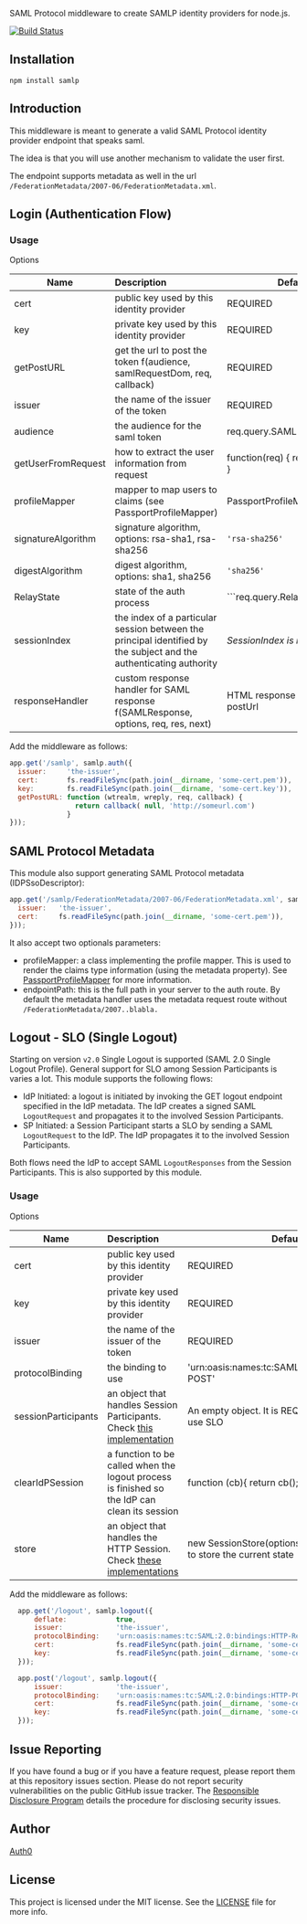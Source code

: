 SAML Protocol middleware to create SAMLP identity providers for node.js.

[![Build Status](https://travis-ci.org/auth0/node-samlp.png)](https://travis-ci.org/auth0/node-samlp)

## Installation

    npm install samlp

## Introduction

This middleware is meant to generate a valid SAML Protocol identity provider endpoint that speaks saml.

The idea is that you will use another mechanism to validate the user first.

The endpoint supports metadata as well in the url ```/FederationMetadata/2007-06/FederationMetadata.xml```.

## Login (Authentication Flow)

### Usage

Options

| Name                | Description                                      | Default                                      |
| --------------------|:-------------------------------------------------| ---------------------------------------------|
| cert                | public key used by this identity provider        | REQUIRED                                     |
| key                 | private key used by this identity provider       | REQUIRED                                     |
| getPostURL          | get the url to post the token f(audience, samlRequestDom, req, callback)                | REQUIRED                                     |
| issuer              | the name of the issuer of the token              | REQUIRED                                     |
| audience            | the audience for the saml token                  | req.query.SAMLRequest.Issuer                 |
| getUserFromRequest  | how to extract the user information from request | function(req) { return req.user; }           |
| profileMapper       | mapper to map users to claims (see PassportProfileMapper)| PassportProfileMapper |
| signatureAlgorithm  | signature algorithm, options: rsa-sha1, rsa-sha256 | ```'rsa-sha256'``` |
| digestAlgorithm     | digest algorithm, options: sha1, sha256          | ```'sha256'``` |
| RelayState          | state of the auth process                        | ```req.query.RelayState || req.body.RelayState``` |
| sessionIndex          | the index of a particular session between the principal identified by the subject and the authenticating authority                        | _SessionIndex is not included_ |
| responseHandler       | custom response handler for SAML response f(SAMLResponse, options, req, res, next) | HTML response that POSTS to postUrl |


Add the middleware as follows:

~~~javascript
app.get('/samlp', samlp.auth({
  issuer:     'the-issuer',
  cert:       fs.readFileSync(path.join(__dirname, 'some-cert.pem')),
  key:        fs.readFileSync(path.join(__dirname, 'some-cert.key')),
  getPostURL: function (wtrealm, wreply, req, callback) { 
                return callback( null, 'http://someurl.com')
              }
}));
~~~~

## SAML Protocol Metadata

This module also support generating SAML Protocol metadata (IDPSsoDescriptor):

~~~javascript
app.get('/samlp/FederationMetadata/2007-06/FederationMetadata.xml', samlp.metadata({
  issuer:   'the-issuer',
  cert:     fs.readFileSync(path.join(__dirname, 'some-cert.pem')),
}));
~~~

It also accept two optionals parameters:

-  profileMapper: a class implementing the profile mapper. This is used to render the claims type information (using the metadata property). See [PassportProfileMapper](https://github.com/auth0/node-samlp/blob/master/lib/claims/PassportProfileMapper.js) for more information.
-  endpointPath: this is the full path in your server to the auth route. By default the metadata handler uses the metadata request route without ```/FederationMetadata/2007..blabla.```

## Logout - SLO (Single Logout)
Starting on version `v2.0` Single Logout is supported (SAML 2.0 Single Logout Profile). General support for SLO among Session Participants is varies a lot. This module supports the following flows:

- IdP Initiated: a logout is initiated by invoking the GET logout endpoint specified in the IdP metadata. The IdP creates a signed SAML `LogoutRequest` and propagates it to the involved Session Participants.
- SP Initiated: a Session Participant starts a SLO by sending a SAML `LogoutRequest` to the IdP. The IdP propagates it to the involved Session Participants.

Both flows need the IdP to accept SAML `LogoutResponses` from the Session Participants. This is also supported by this module.

### Usage

Options

| Name                | Description                                      | Default                                          |
| --------------------|:-------------------------------------------------| -------------------------------------------------|
| cert                | public key used by this identity provider        | REQUIRED                                         |
| key                 | private key used by this identity provider       | REQUIRED                                         |
| issuer              | the name of the issuer of the token              | REQUIRED                                         |
| protocolBinding     | the binding to use                               | 'urn:oasis:names:tc:SAML:2.0:bindings:HTTP-POST' |
| sessionParticipants | an object that handles Session Participants. Check [this implementation](./lib/sessionParticipants/index.js) | An empty object. It is REQUIRED if you want to use SLO          |
| clearIdPSession     | a function to be called when the logout process is finished so the IdP can clean its session | function (cb){ return cb(); |
| store               | an object that handles the HTTP Session. Check [these implementations](./lib/store/) | new SessionStore(options) Uses req.session to store the current state |


Add the middleware as follows:

~~~javascript
  app.get('/logout', samlp.logout({
      deflate:            true,
      issuer:             'the-issuer',
      protocolBinding:    'urn:oasis:names:tc:SAML:2.0:bindings:HTTP-Redirect',
      cert:               fs.readFileSync(path.join(__dirname, 'some-cert.pem')),
      key:                fs.readFileSync(path.join(__dirname, 'some-cert.key'))
  }));

  app.post('/logout', samlp.logout({
      issuer:             'the-issuer',
      protocolBinding:    'urn:oasis:names:tc:SAML:2.0:bindings:HTTP-POST',
      cert:               fs.readFileSync(path.join(__dirname, 'some-cert.pem')),
      key:                fs.readFileSync(path.join(__dirname, 'some-cert.key'))
  }));
~~~~

## Issue Reporting

If you have found a bug or if you have a feature request, please report them at this repository issues section. Please do not report security vulnerabilities on the public GitHub issue tracker. The [Responsible Disclosure Program](https://auth0.com/whitehat) details the procedure for disclosing security issues.

## Author

[Auth0](auth0.com)

## License

This project is licensed under the MIT license. See the [LICENSE](LICENSE) file for more info.
